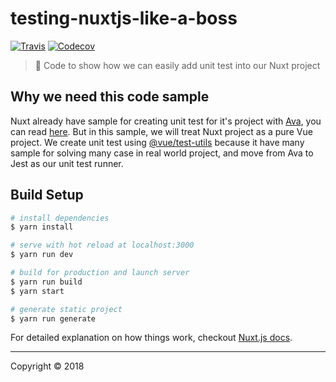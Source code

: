 # testing-nuxtjs-like-a-boss

[![Travis](https://img.shields.io/travis/mazipan/testing-nuxtjs-like-a-boss.svg)](https://travis-ci.org/mazipan/testing-nuxtjs-like-a-boss)
[![Codecov](https://codecov.io/gh/mazipan/testing-nuxtjs-like-a-boss/branch/master/graph/badge.svg)](https://codecov.io/gh/mazipan/testing-nuxtjs-like-a-boss)

> 🕺 Code to show how we can easily add unit test into our Nuxt project

## Why we need this code sample

Nuxt already have sample for creating unit test for it's project with [Ava](https://github.com/avajs), you can read [here](https://nuxtjs.org/examples/testing). But in this sample, we will treat Nuxt project as a pure Vue project. We create unit test using [@vue/test-utils](https://vue-test-utils.vuejs.org/) because it have many sample for solving many case in real world project, and move from Ava to Jest as our unit test runner.

## Build Setup

``` bash
# install dependencies
$ yarn install

# serve with hot reload at localhost:3000
$ yarn run dev

# build for production and launch server
$ yarn run build
$ yarn start

# generate static project
$ yarn run generate
```

For detailed explanation on how things work, checkout [Nuxt.js docs](https://nuxtjs.org).

------

Copyright © 2018
